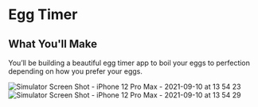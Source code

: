 

# Egg Timer


## What You'll Make

You’ll be building a beautiful egg timer app to boil your eggs to perfection depending on how you prefer your eggs. 




![Simulator Screen Shot - iPhone 12 Pro Max - 2021-09-10 at 13 54 23](https://user-images.githubusercontent.com/73591684/132843564-c9e02b42-4088-47f9-a420-5f9c845b87ae.png)
![Simulator Screen Shot - iPhone 12 Pro Max - 2021-09-10 at 13 54 29](https://user-images.githubusercontent.com/73591684/132843581-7ed9cd78-378a-4037-8e8e-9ebb375ed748.png)



